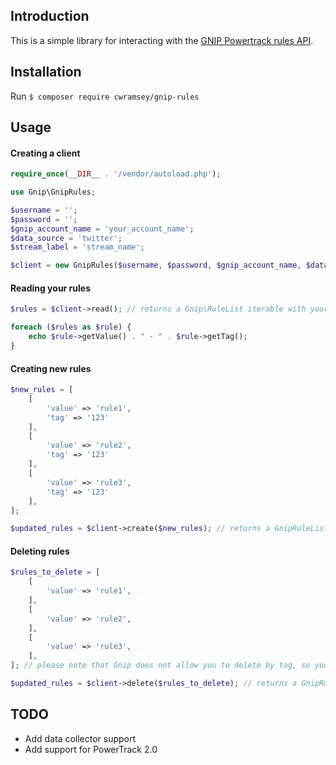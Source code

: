 ## Introduction

This is a simple library for interacting with the [GNIP Powertrack rules API](http://support.gnip.com/apis/powertrack/api_reference.html).

## Installation

Run `$ composer require cwramsey/gnip-rules`

## Usage

#### Creating a client


```php
require_once(__DIR__ . '/vendor/autoload.php');

use Gnip\GnipRules;

$username = '';
$password = '';
$gnip_account_name = 'your_account_name';
$data_source = 'twitter';
$stream_label = 'stream_name';

$client = new GnipRules($username, $password, $gnip_account_name, $data_source, $stream_label);

```

#### Reading your rules

```php
$rules = $client->read(); // returns a Gnip\RuleList iterable with your full rule list.

foreach ($rules as $rule) {
	echo $rule->getValue() . " - " . $rule->getTag();
}

```

#### Creating new rules

```php
$new_rules = [
	[
    	'value' => 'rule1',
        'tag' => '123'
    ],
	[
    	'value' => 'rule2',
        'tag' => '123'
    ],
	[
    	'value' => 'rule3',
        'tag' => '123'
    ],
];

$updated_rules = $client->create($new_rules); // returns a GnipRuleList iterable with updated rules
```

#### Deleting rules

```php
$rules_to_delete = [
	[
    	'value' => 'rule1',
    ],
	[
    	'value' => 'rule2',
    ],
	[
    	'value' => 'rule3',
    ],
]; // please note that Gnip does not allow you to delete by tag, so you must only include the `value`.

$updated_rules = $client->delete($rules_to_delete); // returns a GnipRuleList iterable with updated rules
```

## TODO

* Add data collector support
* Add support for PowerTrack 2.0
